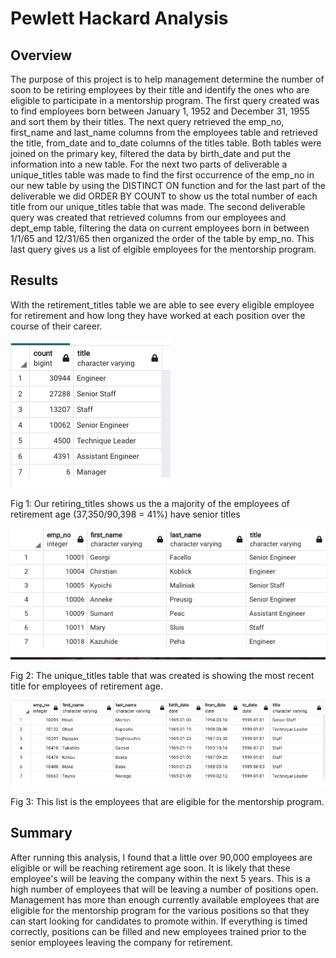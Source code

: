 # Pewlett Hackard Analysis
## Overview
The purpose of this project is to help management determine the number of soon to be retiring employees by their title and identify the ones who are eligible to participate in a mentorship program. The first query created was to find employees born between January 1, 1952 and December 31, 1955 and sort them by their titles.  The next query retrieved the emp_no, first_name and last_name columns from the employees table and retrieved the title, from_date and to_date columns of the titles table. Both tables were joined on the primary key, filtered the data by birth_date and put the information into a new table.  For the next two parts of deliverable a unique_titles table was made to find the first occurrence of the emp_no in our new table by using the DISTINCT ON function and for the last part of the deliverable we did ORDER BY COUNT to show us the total number of each title from our unique_titles table that was made.   The second deliverable query was created that retrieved columns from our employees and dept_emp table, filtering the data on current employees born in between 1/1/65 and 12/31/65 then organized the order of the table by emp_no.  This last query gives us a list of elgible employees for the mentorship program. 

## Results
With the retirement_titles table we are able to see every eligible employee for retirement and how long they have worked at each position over the course of their career.

![](retiring_count.png) 

Fig 1: Our retiring_titles shows us the a majority of the employees of retirement age (37,350/90,398 = 41%) have senior titles


![](unique_titles.png)

Fig 2: The unique_titles table that was created is showing the most recent title for employees of retirement age.

![](mentorship_list.png)

Fig 3: This list is the employees that are eligible for the mentorship program.

## Summary
After running this analysis, I found that a little over 90,000 employees are eligible or will be reaching retirement age soon.  It is likely that these employee's will be leaving the company within the next 5 years.  This is a high number of employees that will be leaving a number of positions open.  Management has more than enough currently available employees that are eligible for the mentorship program for the various positions so that they can start looking for candidates to promote within.  If everything is timed correctly, positions can be filled and new employees trained prior to the senior employees leaving the company for retirement.

